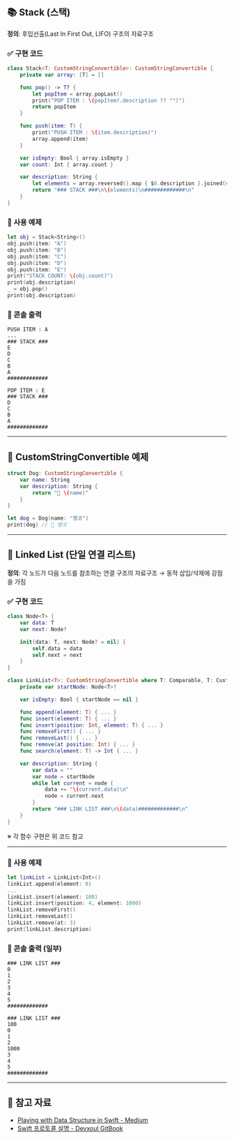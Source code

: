 ## 📚 Stack (스택)

**정의**: 후입선출(Last In First Out, LIFO) 구조의 자료구조

### ✅ 구현 코드

```swift
class Stack<T: CustomStringConvertible>: CustomStringConvertible {
    private var array: [T] = []

    func pop() -> T? {
        let popItem = array.popLast()
        print("POP ITEM : \(popItem?.description ?? "")")
        return popItem
    }

    func push(item: T) {
        print("PUSH ITEM : \(item.description)")
        array.append(item)
    }

    var isEmpty: Bool { array.isEmpty }
    var count: Int { array.count }

    var description: String {
        let elements = array.reversed().map { $0.description }.joined(separator: "\n")
        return "### STACK ###\n\(elements)\n#############\n"
    }
}
```

### 🧪 사용 예제

```swift
let obj = Stack<String>()
obj.push(item: "A")
obj.push(item: "B")
obj.push(item: "C")
obj.push(item: "D")
obj.push(item: "E")
print("STACK COUNT: \(obj.count)")
print(obj.description)
_ = obj.pop()
print(obj.description)
```

### 💬 콘솔 출력

```
PUSH ITEM : A
...
### STACK ###
E
D
C
B
A
#############

POP ITEM : E
### STACK ###
D
C
B
A
#############
```

---

## 🧩 CustomStringConvertible 예제

```swift
struct Dog: CustomStringConvertible {
    var name: String
    var description: String {
        return "🐶 \(name)"
    }
}

let dog = Dog(name: "찡코")
print(dog) // 🐶 찡코
```

---

## 🔗 Linked List (단일 연결 리스트)

**정의**: 각 노드가 다음 노드를 참조하는 연결 구조의 자료구조
→ 동적 삽입/삭제에 강점을 가짐

### ✅ 구현 코드

```swift
class Node<T> {
    var data: T
    var next: Node?

    init(data: T, next: Node? = nil) {
        self.data = data
        self.next = next
    }
}

class LinkList<T>: CustomStringConvertible where T: Comparable, T: CustomStringConvertible {
    private var startNode: Node<T>?

    var isEmpty: Bool { startNode == nil }

    func append(element: T) { ... }
    func insert(element: T) { ... }
    func insert(position: Int, element: T) { ... }
    func removeFirst() { ... }
    func removeLast() { ... }
    func remove(at position: Int) { ... }
    func search(element: T) -> Int { ... }

    var description: String {
        var data = ""
        var node = startNode
        while let current = node {
            data += "\(current.data)\n"
            node = current.next
        }
        return "### LINK LIST ###\n\(data)#############\n"
    }
}
```

※ 각 함수 구현은 위 코드 참고

---

### 🧪 사용 예제

```swift
let linkList = LinkList<Int>()
linkList.append(element: 0)
...
linkList.insert(element: 100)
linkList.insert(position: 4, element: 1000)
linkList.removeFirst()
linkList.removeLast()
linkList.remove(at: 3)
print(linkList.description)
```

### 💬 콘솔 출력 (일부)

```
### LINK LIST ###
0
1
2
3
4
5
#############

### LINK LIST ###
100
0
1
2
1000
3
4
5
#############
```

---

## 📎 참고 자료

* [Playing with Data Structure in Swift - Medium](https://medium.com/nickelfox/playing-with-data-structure-in-swift-ccd8efca9611)
* [Swift 프로토콜 설명 - Devxoul GitBook](https://devxoul.gitbooks.io/ios-with-swift-in-40-hours/Chapter-3/protocols.html)
